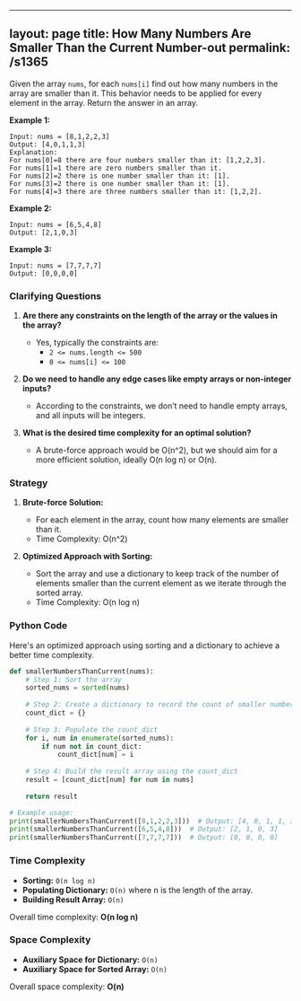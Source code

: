 
---
layout: page
title:  How Many Numbers Are Smaller Than the Current Number-out
permalink: /s1365
---

Given the array `nums`, for each `nums[i]` find out how many numbers in the array are smaller than it. This behavior needs to be applied for every element in the array. Return the answer in an array.

**Example 1:**

```plaintext
Input: nums = [8,1,2,2,3]
Output: [4,0,1,1,3]
Explanation: 
For nums[0]=8 there are four numbers smaller than it: [1,2,2,3]. 
For nums[1]=1 there are zero numbers smaller than it.
For nums[2]=2 there is one number smaller than it: [1]. 
For nums[3]=2 there is one number smaller than it: [1].
For nums[4]=3 there are three numbers smaller than it: [1,2,2].
```

**Example 2:**

```plaintext
Input: nums = [6,5,4,8]
Output: [2,1,0,3]
```

**Example 3:**

```plaintext
Input: nums = [7,7,7,7]
Output: [0,0,0,0]
```

### Clarifying Questions
1. **Are there any constraints on the length of the array or the values in the array?**
    - Yes, typically the constraints are:
      - `2 <= nums.length <= 500`
      - `0 <= nums[i] <= 100`

2. **Do we need to handle any edge cases like empty arrays or non-integer inputs?**
    - According to the constraints, we don’t need to handle empty arrays, and all inputs will be integers.

3. **What is the desired time complexity for an optimal solution?**
    - A brute-force approach would be O(n^2), but we should aim for a more efficient solution, ideally O(n log n) or O(n).

### Strategy
1. **Brute-force Solution:**
   - For each element in the array, count how many elements are smaller than it.
   - Time Complexity: O(n^2)
   
2. **Optimized Approach with Sorting:**
   - Sort the array and use a dictionary to keep track of the number of elements smaller than the current element as we iterate through the sorted array.
   - Time Complexity: O(n log n)

### Python Code
Here's an optimized approach using sorting and a dictionary to achieve a better time complexity.

```python
def smallerNumbersThanCurrent(nums):
    # Step 1: Sort the array
    sorted_nums = sorted(nums)
    
    # Step 2: Create a dictionary to record the count of smaller numbers
    count_dict = {}
    
    # Step 3: Populate the count_dict
    for i, num in enumerate(sorted_nums):
        if num not in count_dict:
            count_dict[num] = i
            
    # Step 4: Build the result array using the count_dict
    result = [count_dict[num] for num in nums]
    
    return result

# Example usage:
print(smallerNumbersThanCurrent([8,1,2,2,3]))  # Output: [4, 0, 1, 1, 3]
print(smallerNumbersThanCurrent([6,5,4,8]))  # Output: [2, 1, 0, 3]
print(smallerNumbersThanCurrent([7,7,7,7]))  # Output: [0, 0, 0, 0]
```

### Time Complexity
- **Sorting:** `O(n log n)`
- **Populating Dictionary:** `O(n)` where n is the length of the array.
- **Building Result Array:** `O(n)`

Overall time complexity: **O(n log n)**

### Space Complexity
- **Auxiliary Space for Dictionary:** `O(n)`
- **Auxiliary Space for Sorted Array:** `O(n)`

Overall space complexity: **O(n)**